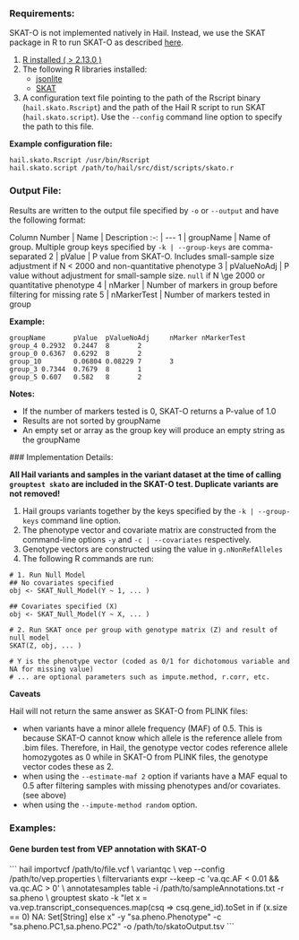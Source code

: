 <div class="cmdhead"></div>

<div class="description"></div>

<div class="synopsis"></div>

<div class="options"></div>
 
<div class="cmdsubsection">

### Requirements:

SKAT-O is not implemented natively in Hail. Instead, we use the SKAT package in R to run SKAT-O as described [here](https://cran.r-project.org/web/packages/SKAT/vignettes/SKAT.pdf).

1. [R installed ( > 2.13.0 )](https://www.r-project.org)
2. The following R libraries installed:
    * [jsonlite](https://cran.r-project.org/web/packages/jsonlite/index.html)
    * [SKAT](https://cran.r-project.org/web/packages/SKAT/index.html)
3. A configuration text file pointing to the path of the Rscript binary (`hail.skato.Rscript`) and the path of the Hail R script to run SKAT (`hail.skato.script`). Use the `--config` command line option to specify the path to this file.
 
**Example configuration file:**
 
```
hail.skato.Rscript /usr/bin/Rscript
hail.skato.script /path/to/hail/src/dist/scripts/skato.r
```
</div>

<div class="cmdsubsection">

### Output File:

Results are written to the output file specified by `-o` or `--output` and have the following format:

Column Number | Name | Description
:-: | ---
1 | groupName | Name of group. Multiple group keys specified by `-k | --group-keys` are comma-separated
2 | pValue | P value from SKAT-O. Includes small-sample size adjustment if N < 2000 and non-quantitative phenotype
3 | pValueNoAdj | P value without adjustment for small-sample size. `null` if N \ge 2000 or quantitative phenotype
4 | nMarker | Number of markers in group before filtering for missing rate
5 | nMarkerTest | Number of markers tested in group

**Example:**

```
groupName       pValue  pValueNoAdj     nMarker nMarkerTest
group_4 0.2932  0.2447  8       2
group_0 0.6367  0.6292  8       2
group_10        0.06804 0.08229 7       3
group_3 0.7344  0.7679  8       1
group_5 0.607   0.582   8       2
```

**Notes:**

- If the number of markers tested is 0, SKAT-O returns a P-value of 1.0
- Results are not sorted by groupName
- An empty set or array as the group key will produce an empty string as the groupName

</div>

<div class="cmdsubsection">
### Implementation Details:

**All Hail variants and samples in the variant dataset at the time of calling `grouptest skato` are included in the SKAT-O test. Duplicate variants are not removed!** 

1. Hail groups variants together by the keys specified by the `-k | --group-keys` command line option.
2. The phenotype vector and covariate matrix are constructed from the command-line options `-y` and `-c | --covariates` respectively. 
3. Genotype vectors are constructed using the value in `g.nNonRefAlleles`
4. The following R commands are run:

```
# 1. Run Null Model
## No covariates specified
obj <- SKAT_Null_Model(Y ~ 1, ... )

## Covariates specified (X)
obj <- SKAT_Null_Model(Y ~ X, ... )

# 2. Run SKAT once per group with genotype matrix (Z) and result of null model
SKAT(Z, obj, ... )

# Y is the phenotype vector (coded as 0/1 for dichotomous variable and NA for missing value)
# ... are optional parameters such as impute.method, r.corr, etc.
```

**Caveats**

Hail will not return the same answer as SKAT-O from PLINK files:

 * when variants have a minor allele frequency (MAF) of 0.5. This is because SKAT-O cannot know which allele is the reference allele from .bim files. Therefore, in Hail, the genotype vector codes reference allele homozygotes as 0 while in SKAT-O from PLINK files, the genotype vector codes these as 2.
 * when using the `--estimate-maf 2` option if variants have a MAF equal to 0.5 after filtering samples with missing phenotypes and/or covariates. (see above)
 * when using the `--impute-method random` option.

</div>

<div class="cmdsubsection">

### Examples:

<h4 class="example">Gene burden test from VEP annotation with SKAT-O</h4>
```
hail importvcf /path/to/file.vcf \
variantqc \
vep --config /path/to/vep.properties \
filtervariants expr --keep -c 'va.qc.AF < 0.01 && va.qc.AC > 0' \
annotatesamples table -i /path/to/sampleAnnotations.txt -r sa.pheno \
grouptest skato 
    -k "let x = va.vep.transcript_consequences.map(csq => csq.gene_id).toSet in if (x.size == 0) NA: Set[String] else x" 
    -y "sa.pheno.Phenotype" 
    -c "sa.pheno.PC1,sa.pheno.PC2" -o /path/to/skatoOutput.tsv 
```
</div>